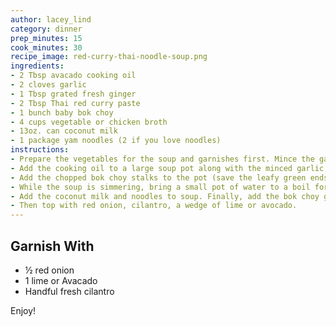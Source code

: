 ```yaml
---
author: lacey_lind
category: dinner
prep_minutes: 15
cook_minutes: 30
recipe_image: red-curry-thai-noodle-soup.png
ingredients:
- 2 Tbsp avacado cooking oil
- 2 cloves garlic
- 1 Tbsp grated fresh ginger
- 2 Tbsp Thai red curry paste
- 1 bunch baby bok choy
- 4 cups vegetable or chicken broth
- 13oz. can coconut milk
- 1 package yam noodles (2 if you love noodles)
instructions:
- Prepare the vegetables for the soup and garnishes first. Mince the garlic and grate the ginger. Wash the bok choy well, then chop into one-inch strips, separating the fibrous stalks from the delicate green ends..
- Add the cooking oil to a large soup pot along with the minced garlic, grated ginger, and Thai red curry paste. Sauté the garlic, ginger, and curry paste over medium heat for 1-2 minutes.
- Add the chopped bok choy stalks to the pot (save the leafy green ends for later) along with the chicken or vegetable broth. Bring the pot to a boil over medium-high heat, and then reduce the heat to low and let simmer for 5-7 minutes.
- While the soup is simmering, bring a small pot of water to a boil for the yam noodles. Once boiling, add the rinsed noodles and boil for 2-3 minutes. Drain the noodles in a colander and set aside.
- Add the coconut milk and noodles to soup. Finally, add the bok choy greens and let them wilt in the hot soup.
- Then top with red onion, cilantro, a wedge of lime or avocado.
---
```

## Garnish With
* &frac12; red onion
* 1 lime or Avacado
* Handful fresh cilantro

Enjoy!

